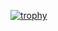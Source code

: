 [![trophy](https://github-profile-trophy.vercel.app/?username=JohnFromSpace)](https://github.com/ryo-ma/github-profile-trophy)
